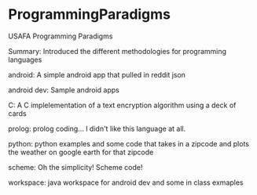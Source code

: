 ProgrammingParadigms
====================

USAFA Programming Paradigms

Summary: Introduced the different methodologies for programming languages

android: A simple android app that pulled in reddit json 

android dev: Sample android apps

C: A C implelementation of a text encryption algorithm using a deck of cards

prolog: prolog coding... I didn't like this language at all.

python: python examples and some code that takes in a zipcode and plots the weather on google earth for that zipcode

scheme: Oh the simplicity! Scheme code!

workspace: java workspace for android dev and some in class exmaples

